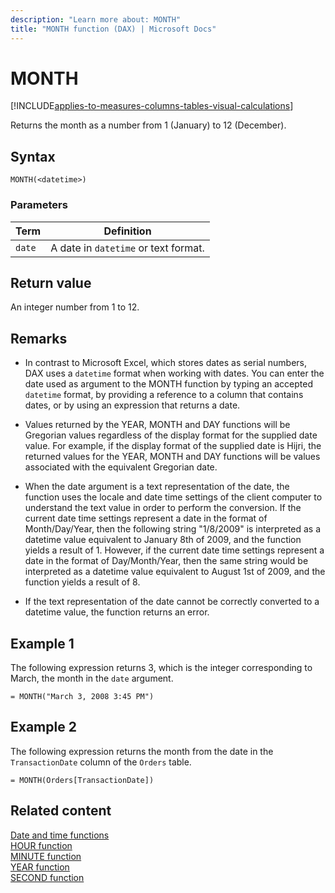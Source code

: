 ```yaml
---
description: "Learn more about: MONTH"
title: "MONTH function (DAX) | Microsoft Docs"
---
```

# MONTH

[!INCLUDE[applies-to-measures-columns-tables-visual-calculations](includes/applies-to-measures-columns-tables-visual-calculations.md)]

Returns the month as a number from 1 (January) to 12 (December).  
  
## Syntax  
  
```dax
MONTH(<datetime>)  
```
  
### Parameters  
  
|Term|Definition|  
|--------|--------------|  
|`date`|A date in `datetime` or text format.|  
  
## Return value

An integer number from 1 to 12.  
  
## Remarks

- In contrast to Microsoft Excel, which stores dates as serial numbers, DAX uses a `datetime` format when working with dates. You can enter the date used as argument to the MONTH function by typing an accepted `datetime` format, by providing a reference to a column that contains dates, or by using an expression that returns a date.  
  
- Values returned by the YEAR, MONTH and DAY functions will be Gregorian values regardless of the display format for the supplied date value. For example, if the display format of the supplied date is Hijri, the returned values for the YEAR, MONTH and DAY functions will be values associated with the equivalent Gregorian date.  
  
- When the date argument is a text representation of the date, the function uses the locale and date time settings of the client computer to understand the text value in order to perform the conversion. If the current date time settings represent a date in the format of Month/Day/Year, then the following string "1/8/2009" is interpreted as a datetime value equivalent to January 8th of 2009, and the function yields a result of 1. However, if the current date time settings represent a date in the format of Day/Month/Year, then the same string would be interpreted as a datetime value equivalent to August 1st of 2009, and the function yields a result of 8.  
  
- If the text representation of the date cannot be correctly converted to a datetime value, the function returns an error.  
  
## Example 1

The following expression returns 3, which is the integer corresponding to March, the month in the `date` argument.  
  
```dax
= MONTH("March 3, 2008 3:45 PM")  
```
  
## Example 2

The following expression returns the month from the date in the `TransactionDate` column of the `Orders` table.  
  
```dax
= MONTH(Orders[TransactionDate])  
```
  
## Related content

[Date and time functions](date-and-time-functions-dax.md)  
[HOUR function](hour-function-dax.md)  
[MINUTE function](minute-function-dax.md)  
[YEAR function](year-function-dax.md)  
[SECOND function](second-function-dax.md)  
